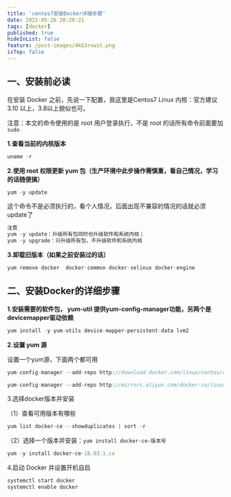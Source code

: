 ```yaml
---
title: 'centos7安装Docker详细步骤'
date: 2022-05-26 20:28:21
tags: [docker]
published: true
hideInList: false
feature: /post-images/4kG3rvwit.png
isTop: false
---
```


## 一、安装前必读

在安装 Docker 之前，先说一下配置，我这里是Centos7  Linux 内核：官方建议 3.10 以上，3.8以上貌似也可。

注意：本文的命令使用的是 root 用户登录执行，不是 root 的话所有命令前面要加 `sudo`

**1.查看当前的内核版本**

```javascript
uname -r
```

**2.使用 root 权限更新 yum 包（生产环境中此步操作需慎重，看自己情况，学习的话随便搞）**

```javascript
yum -y update
```

这个命令不是必须执行的，看个人情况，后面出现不兼容的情况的话就必须update了

```javascript
注意 
yum -y update：升级所有包同时也升级软件和系统内核； 
yum -y upgrade：只升级所有包，不升级软件和系统内核
```

**3.卸载旧版本（如果之前安装过的话）**

```javascript
yum remove docker  docker-common docker-selinux docker-engine
```

## 二、安装Docker的详细步骤

**1.安装需要的软件包， yum-util 提供yum-config-manager功能，另两个是devicemapper驱动依赖**

```javascript
yum install -y yum-utils device-mapper-persistent-data lvm2
```

**2.设置 yum 源**

设置一个yum源，下面两个都可用

```javascript
yum-config-manager --add-repo http://download.docker.com/linux/centos/docker-ce.repo（中央仓库）

yum-config-manager --add-repo http://mirrors.aliyun.com/docker-ce/linux/centos/docker-ce.repo（阿里仓库）
```

3.选择docker版本并安装  

（1）查看可用版本有哪些

```javascript
yum list docker-ce --showduplicates | sort -r
```

（2）选择一个版本并安装：`yum install docker-ce-版本号`

```javascript
yum -y install docker-ce-18.03.1.ce
```

4.启动 Docker 并设置开机自启

```javascript
systemctl start docker
systemctl enable docker
```
